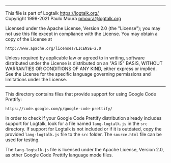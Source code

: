 ________________________________________________________________________

This file is part of Logtalk <https://logtalk.org/>  
Copyright 1998-2021 Paulo Moura <pmoura@logtalk.org>

Licensed under the Apache License, Version 2.0 (the "License");
you may not use this file except in compliance with the License.
You may obtain a copy of the License at

    http://www.apache.org/licenses/LICENSE-2.0

Unless required by applicable law or agreed to in writing, software
distributed under the License is distributed on an "AS IS" BASIS,
WITHOUT WARRANTIES OR CONDITIONS OF ANY KIND, either express or implied.
See the License for the specific language governing permissions and
limitations under the License.
________________________________________________________________________


This directory contains files that provide support for using Google Code
Prettify:

	https://code.google.com/p/google-code-prettify/

In order to check if your Google Code Prettify distribution already includes 
support for Logtalk, look for a file named `lang-logtalk.js` in the `src`
directory. If support for Logtalk is not included or if it is outdated, copy
the provided `lang-logtalk.js` file to the `src` folder. The `source.html`
file can be used for testing.

The `lang-logtalk.js` file is licensed under the Apache License, Version 2.0,
as other Google Code Prettify language mode files.
